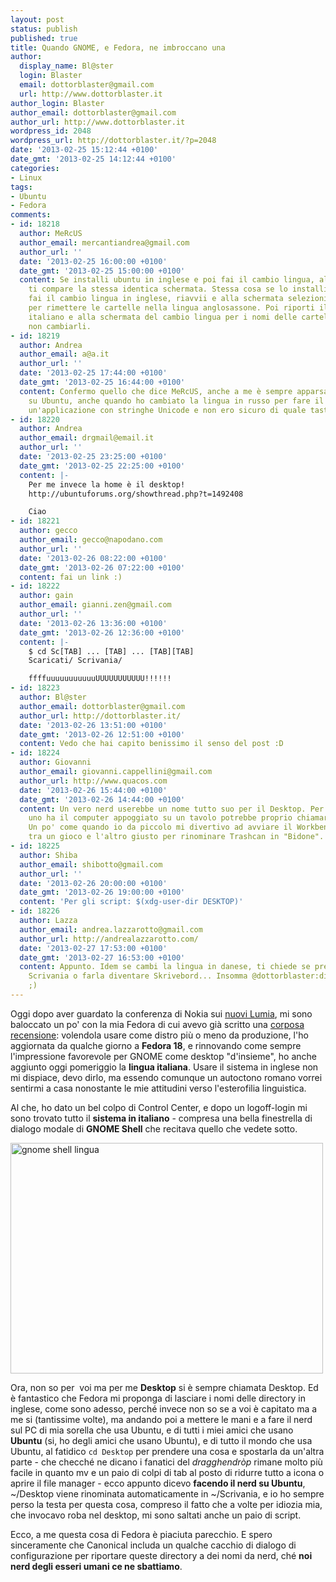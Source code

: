 ```yaml
---
layout: post
status: publish
published: true
title: Quando GNOME, e Fedora, ne imbroccano una
author:
  display_name: Bl@ster
  login: Blaster
  email: dottorblaster@gmail.com
  url: http://www.dottorblaster.it
author_login: Blaster
author_email: dottorblaster@gmail.com
author_url: http://www.dottorblaster.it
wordpress_id: 2048
wordpress_url: http://dottorblaster.it/?p=2048
date: '2013-02-25 15:12:44 +0100'
date_gmt: '2013-02-25 14:12:44 +0100'
categories:
- Linux
tags:
- Ubuntu
- Fedora
comments:
- id: 18218
  author: MeRcUS
  author_email: mercantiandrea@gmail.com
  author_url: ''
  date: '2013-02-25 16:00:00 +0100'
  date_gmt: '2013-02-25 15:00:00 +0100'
  content: Se installi ubuntu in inglese e poi fai il cambio lingua, al primo riavvio
    ti compare la stessa identica schermata. Stessa cosa se lo installi in italiano,
    fai il cambio lingua in inglese, riavvii e alla schermata selezioni la scelta
    per rimettere le cartelle nella lingua anglosassone. Poi riporti il sistema in
    italiano e alla schermata del cambio lingua per i nomi delle cartelle decidi di
    non cambiarli.
- id: 18219
  author: Andrea
  author_email: a@a.it
  author_url: ''
  date: '2013-02-25 17:44:00 +0100'
  date_gmt: '2013-02-25 16:44:00 +0100'
  content: Confermo quello che dice MeRcUS, anche a me è sempre apparsa la finestra
    su Ubuntu, anche quando ho cambiato la lingua in russo per fare il testing di
    un'applicazione con stringhe Unicode e non ero sicuro di quale tasto premere...
- id: 18220
  author: Andrea
  author_email: drgmail@email.it
  author_url: ''
  date: '2013-02-25 23:25:00 +0100'
  date_gmt: '2013-02-25 22:25:00 +0100'
  content: |-
    Per me invece la home è il desktop!
    http://ubuntuforums.org/showthread.php?t=1492408

    Ciao
- id: 18221
  author: gecco
  author_email: gecco@napodano.com
  author_url: ''
  date: '2013-02-26 08:22:00 +0100'
  date_gmt: '2013-02-26 07:22:00 +0100'
  content: fai un link :)
- id: 18222
  author: gain
  author_email: gianni.zen@gmail.com
  author_url: ''
  date: '2013-02-26 13:36:00 +0100'
  date_gmt: '2013-02-26 12:36:00 +0100'
  content: |-
    $ cd Sc[TAB] ... [TAB] ... [TAB][TAB]
    Scaricati/ Scrivania/

    ffffuuuuuuuuuuuUUUUUUUUUUU!!!!!!
- id: 18223
  author: Bl@ster
  author_email: dottorblaster@gmail.com
  author_url: http://dottorblaster.it/
  date: '2013-02-26 13:51:00 +0100'
  date_gmt: '2013-02-26 12:51:00 +0100'
  content: Vedo che hai capito benissimo il senso del post :D
- id: 18224
  author: Giovanni
  author_email: giovanni.cappellini@gmail.com
  author_url: http://www.quacos.com
  date: '2013-02-26 15:44:00 +0100'
  date_gmt: '2013-02-26 14:44:00 +0100'
  content: Un vero nerd userebbe un nome tutto suo per il Desktop. Per esempio se
    uno ha il computer appoggiato su un tavolo potrebbe proprio chiamarlo "Tavolo".
    Un po' come quando io da piccolo mi divertivo ad avviare il Workbench su Amiga
    tra un gioco e l'altro giusto per rinominare Trashcan in "Bidone".
- id: 18225
  author: Shiba
  author_email: shibotto@gmail.com
  author_url: ''
  date: '2013-02-26 20:00:00 +0100'
  date_gmt: '2013-02-26 19:00:00 +0100'
  content: 'Per gli script: $(xdg-user-dir DESKTOP)'
- id: 18226
  author: Lazza
  author_email: andrea.lazzarotto@gmail.com
  author_url: http://andrealazzarotto.com/
  date: '2013-02-27 17:53:00 +0100'
  date_gmt: '2013-02-27 16:53:00 +0100'
  content: Appunto. Idem se cambi la lingua in danese, ti chiede se preferisci tenere
    Scrivania o farla diventare Skrivebord... Insomma @dottorblaster:disqus prova.
    ;)
---
```

<p>Oggi dopo aver guardato la conferenza di Nokia sui <a href="http://hi-tech.leonardo.it/mwc-2013-nokia-i-nuovi-lumia-rivoluzionano-il-portfolio-di-windows-phone/">nuovi Lumia</a>, mi sono baloccato un po' con la mia Fedora di cui avevo già scritto una <a href="http://dottorblaster.it/2013/01/fedora-recensione-semiseria-pensieri-su-fedora-18/">corposa recensione</a>: volendola usare come distro più o meno da produzione, l'ho aggiornata da qualche giorno a <strong>Fedora 18</strong>, e rinnovando come sempre l'impressione favorevole per GNOME come desktop "d'insieme", ho anche aggiunto oggi pomeriggio la <strong>lingua italiana</strong>. Usare il sistema in inglese non mi dispiace, devo dirlo, ma essendo comunque un autoctono romano vorrei sentirmi a casa nonostante le mie attitudini verso l'esterofilia linguistica.</p>
<p>Al che, ho dato un bel colpo di Control Center, e dopo un logoff-login mi sono trovato tutto il <strong>sistema in italiano</strong> - compresa una bella finestrella di dialogo modale di <strong>GNOME Shell</strong> che recitava quello che vedete sotto.</p>
<p><img class="aligncenter" alt="gnome shell lingua" src="http://i45.tinypic.com/33xd1c7.png" width="500" height="369" /></p>
<p>Ora, non so per  voi ma per me <strong>Desktop</strong> si è sempre chiamata Desktop. Ed è fantastico che Fedora mi proponga di lasciare i nomi delle directory in inglese, come sono adesso, perché invece non so se a voi è capitato ma a me si (tantissime volte), ma andando poi a mettere le mani e a fare il nerd sul PC di mia sorella che usa Ubuntu, e di tutti i miei amici che usano <strong>Ubuntu</strong> (si, ho degli amici che usano Ubuntu), e di tutto il mondo che usa Ubuntu, al fatidico <code>cd Desktop</code> per prendere una cosa e spostarla da un'altra parte - che checché ne dicano i fanatici del <em>dragghendròp</em> rimane molto più facile in quanto mv e un paio di colpi di tab al posto di ridurre tutto a icona o aprire il file manager - ecco appunto dicevo <strong>facendo il nerd su Ubuntu</strong>, ~/Desktop viene rinominata automaticamente in ~/Scrivania, e io ho sempre perso la testa per questa cosa, compreso il fatto che a volte per idiozia mia, che invocavo roba nel desktop, mi sono saltati anche un paio di script.</p>
<p>Ecco, a me questa cosa di Fedora è piaciuta parecchio. E spero sinceramente che Canonical includa un qualche cacchio di dialogo di configurazione per riportare queste directory a dei nomi da nerd, ché <strong>noi nerd degli esseri umani ce ne sbattiamo</strong>.</p>
